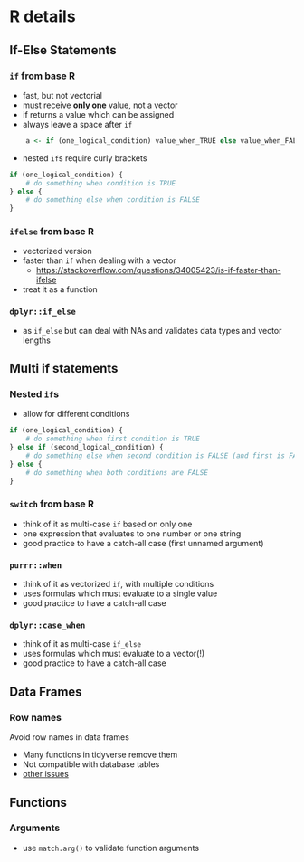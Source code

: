 # R details


## If-Else Statements

### `if` from base R

- fast, but not vectorial
- must receive **only one** value, not a vector
- if returns a value which can be assigned
- always leave a space after `if`

```r
    a <- if (one_logical_condition) value_when_TRUE else value_when_FALSE
```


- nested `if`s require curly brackets

```r
if (one_logical_condition) {
    # do something when condition is TRUE
} else {
    # do something else when condition is FALSE
}
```

### `ifelse` from base R

- vectorized version
- faster than `if` when dealing with a vector
    + https://stackoverflow.com/questions/34005423/is-if-faster-than-ifelse
- treat it as a function

### `dplyr::if_else`

- as `if_else` but can deal with NAs and validates data types and vector lengths



## Multi if statements


### Nested `if`s

- allow for different conditions

```r
if (one_logical_condition) {
    # do something when first condition is TRUE
} else if (second_logical_condition) {
    # do something else when second condition is FALSE (and first is FALSE)
} else {
    # do something when both conditions are FALSE
}
```

### `switch` from base R

- think of it as multi-case `if` based on only one 
- one expression that evaluates to one number or one string
- good practice to have a catch-all case (first unnamed argument)


### `purrr::when`

- think of it as vectorized `if`, with multiple conditions 
- uses formulas which must evaluate to a single value
- good practice to have a catch-all case


### `dplyr::case_when`

- think of it as multi-case `if_else`
- uses formulas which must evaluate to a vector(!)
- good practice to have a catch-all case


## Data Frames

### Row names

Avoid row names in data frames

- Many functions in tidyverse remove them
- Not compatible with database tables
- [other issues](http://www.perfectlyrandom.org/2015/06/16/never-trust-the-row-names-of-a-dataframe-in-R/)


## Functions

### Arguments

- use `match.arg()` to validate function arguments

